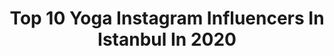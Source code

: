 ---
title: Top 10 Yoga Instagram Influencers In Istanbul In 2020
description: >-
  Find top yoga Instagram influencers in Istanbul in 2020. Most popular hashtags: #yoga #istanbul #love #tbt.
platform: Instagram
profiles:
  - username: "zeynaum"
    fullname: >-
      Zeynep Yılmaztürk
    location: "Turkey"
    followers: 36208
    engagement: 478
    commentsToLikes: 0.023717
    id: ck0w6fr2q8crw0i19n8e4ixuv
    verified: false
    hashtags: "#havefriendswhosupportandliftyou, #toiletpaperchallenge, #arrivedercimilano, #tinysteps"
  - username: "gizem.kerimoglu"
    fullname: >-
      Kerimoglu Gizem
    location: "Turkey"
    followers: 178819
    engagement: 205
    commentsToLikes: 0.005523
    id: ck5c2nt8qxmdj0i11zozcbgpy
    verified: true
    hashtags: "#becomingbudokon, #yoga, #budokonminds, #yogapath"
  - username: "chrischavezyoga"
    fullname: >-
      Chris Chavez
    location: "Turkey"
    followers: 18392
    engagement: 358
    commentsToLikes: 0.035448
    id: ck14hs24fbucv0i1936c7z32v
    verified: false
    hashtags: "#teamwork, #happynewyear2020, #loveyou, #evdehareket"
  - username: "tugbahasbal"
    fullname: >-
      Tugba Hasbal
    location: "Turkey"
    followers: 6144
    engagement: 685
    commentsToLikes: 0.041366
    id: ck0w3iezctkqp0i19zflc2yam
    verified: false
    hashtags: "#instayoga, #alak, #yogaeverywhere, #yogaeverydamnday"
  - username: "guliniyigun"
    fullname: >-
      Gülin İyigün
    location: "Turkey"
    followers: 26755
    engagement: 185
    commentsToLikes: 0.020040
    id: ck5ch90ssqbno0i11dpwikxyo
    verified: false
    hashtags: "#bizideceksene, #nikonphotography, #coronavir, #olmak"
  - username: "anilcanofficial"
    fullname: >-
      Anıl Can
    location: "Turkey"
    followers: 166856
    engagement: 1297
    commentsToLikes: 1.010945
    id: ck15t42q5g8wr0i19u38ralei
    verified: false
    hashtags: "#dolunay, #astroloji, #startv, #ankara"
  - username: "uygunadimdoga"
    fullname: >-
      Dilara Özkan •Travel ✧☽
    location: "Turkey"
    followers: 44275
    engagement: 470
    commentsToLikes: 0.034603
    id: ck6uaemel34gi0j716tbk0y1o
    verified: true
    hashtags: "#sonyalpha6000, #stayhomesafe, #kazbegitravel, #iphonexr"
  - username: "bartopk"
    fullname: >-
      Barış Erdoğan
    location: "Turkey"
    followers: 46344
    engagement: 857
    commentsToLikes: 0.015035
    id: ck602h8owhdyp0i14uddxzjvt
    verified: false
    hashtags: "#safehands, #corona, #freerunning, #istanbul"
  - username: "zjgulen"
    fullname: >-
      Gülen Arzuman
    location: "Turkey"
    followers: 18886
    engagement: 457
    commentsToLikes: 0.051179
    id: ck5hp1iycqlia0i11bt4xln7y
    verified: false
    hashtags: "#tattoo, #quarantine, #zumbabeto, #movetheworld"
  - username: "sonatdursun"
    fullname: >-
      ｇｅｃｅ   ｅｆｅｎｄｉ
    location: "Turkey"
    followers: 6975
    engagement: 786
    commentsToLikes: 0.030666
    id: ck6uh7gcu7gid0j7132kbwrdi
    verified: false
    hashtags: "#sonatdursun, #minimalistcomposer, #musicislife, #sunset"
---
